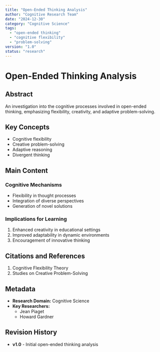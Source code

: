 ```yaml
---
title: "Open-Ended Thinking Analysis"
author: "Cognitive Research Team"
date: "2024-12-30"
category: "Cognitive Science"
tags:
  - "open-ended thinking"
  - "cognitive flexibility"
  - "problem-solving"
version: "1.0"
status: "research"
---
```


# Open-Ended Thinking Analysis

## Abstract

An investigation into the cognitive processes involved in open-ended thinking, emphasizing flexibility, creativity, and adaptive problem-solving.

## Key Concepts

- Cognitive flexibility
- Creative problem-solving
- Adaptive reasoning
- Divergent thinking

## Main Content

### Cognitive Mechanisms

- Flexibility in thought processes
- Integration of diverse perspectives
- Generation of novel solutions

### Implications for Learning

1. Enhanced creativity in educational settings
2. Improved adaptability in dynamic environments
3. Encouragement of innovative thinking

## Citations and References

1. Cognitive Flexibility Theory
2. Studies on Creative Problem-Solving

## Metadata

- **Research Domain:** Cognitive Science
- **Key Researchers:**
  - Jean Piaget
  - Howard Gardner

## Revision History

- **v1.0** - Initial open-ended thinking analysis